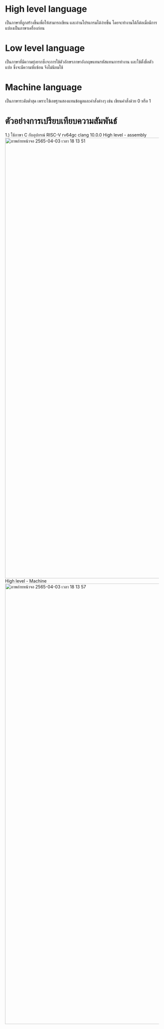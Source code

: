 # High level language
เป็นภาษาที่ถูกสร้างขึ้นเพื่อให้สามารถเขียน และอ่านโปรแกรมได้ง่ายขึ้น โดยจะทำงานได้ก็ต่อเมื่อมีการแปลงเป็นภาษาเครื่องก่อน
# Low level language
เป็นภาษาที่มีความยุ่งยากซึ่งจะการใช้ตัวอักษรภาษาอังกฤษแทนรหัสแทนการทำงาน และใช้ตั้งชื่อตัวแปล ซึ่งจะมีความซับซ้อน จึงไม่นิยมใช้
# Machine language
เป็นภาษาระดับต่ำสุด เพราะใช้เลขฐานสองแทนข้อมูลและคำสั่งต่างๆ เช่น เขียนคำสั่งด้วย 0 หรือ 1

# ตัวอย่างการเปรียบเทียบความสัมพันธ์
1.) ใช้ภาษา C กับอุปกรณ์ RISC-V rv64gc clang 10.0.0
    High level - assembly
    <img width="1440" alt="ภาพถ่ายหน้าจอ 2565-04-03 เวลา 18 13 51" src="https://user-images.githubusercontent.com/98943422/161425973-24fc6441-431e-4aa5-93b9-406da78d2ce9.png">
    High level - Machine
    <img width="1440" alt="ภาพถ่ายหน้าจอ 2565-04-03 เวลา 18 13 57" src="https://user-images.githubusercontent.com/98943422/161425995-c3d3759a-9013-4172-a1f7-88758391ca5f.png">
